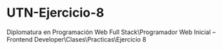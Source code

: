 # UTN-Ejercicio-8

Diplomatura en Programación Web Full Stack\Programador Web Inicial – Frontend Developer\Clases\Practicas\Ejercicio 8
